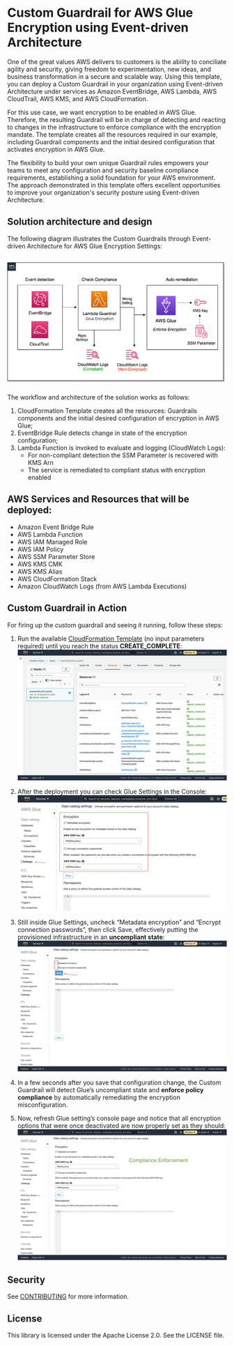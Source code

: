 # Custom Guardrail for AWS Glue Encryption using Event-driven Architecture

One of the great values AWS delivers to customers is the ability to conciliate agility and security, giving freedom to experimentation, new ideas, and business transformation in a secure and scalable way. Using this template, you can deploy a Custom Guardrail in your organization using Event-driven Architecture under services as Amazon EventBridge, AWS Lambda, AWS CloudTrail, AWS KMS, and AWS CloudFormation. 

For this use case, we want encryption to be enabled in AWS Glue. Therefore, the resulting Guardrail will be in charge of detecting and reacting to changes in the infrastructure to enforce compliance with the encryption mandate. The template creates all the resources required in our example, including Guardrail components and the initial desired configuration that activates encryption in AWS Glue. 

The flexibility to build your own unique Guardrail rules empowers your teams to meet any configuration and security baseline compliance requirements, establishing a solid foundation for your AWS environment. The approach demonstrated in this template offers excellent opportunities to improve your organization's security posture using Event-driven Architecture.

## Solution architecture and design
The following diagram illustrates the Custom Guardrails through Event-driven Architecture for AWS Glue Encryption Settings:

## ![](/Images/aws-architecture-custom-guardrail-event-driven.png)

The workflow and architecture of the solution works as follows:

1.	CloudFormation Template creates all the resources: Guardrails components and the initial desired configuration of encryption in AWS Glue;
2.	EventBridge Rule detects change in state of the encryption configuration;
3.	Lambda Function is invoked to evaluate and logging (CloudWatch Logs):
    - For non-compliant detection the SSM Parameter is recovered with KMS Arn 	
    - The service is remediated to compliant status with encryption enabled

## AWS Services and Resources that will be deployed:

- Amazon Event Bridge Rule
- AWS Lambda Function
- AWS IAM Managed Role
- AWS IAM Policy
- AWS SSM Parameter Store
- AWS KMS CMK
- AWS KMS Alias
- AWS CloudFormation Stack
- Amazon CloudWatch Logs (from AWS Lambda Executions)

## Custom Guardrail in Action

For firing up the custom guardrail and seeing it running, follow these steps:

1.	Run the available [CloudFormation Template](/CloudFormation/aws-custom-guardrail-event-driven.yaml) (no input parameters required) until you reach the status **CREATE_COMPLETE**: 
![](/Images/image-02.png)

2.  After the deployment you can check Glue Settings in the Console:
![](/Images/image-03.png)

3.	Still inside Glue Settings, uncheck “Metadata encryption” and “Encrypt connection passwords”, then click Save, effectively putting the provisioned infrastructure in an **uncompliant state**:
![](/Images/image-04.png)

4.	In a few seconds after you save that configuration change, the Custom Guardrail will detect Glue’s uncompliant state and **enforce policy compliance** by automatically remediating the encryption misconfiguration.

5.	Now, refresh Glue setting’s console page and notice that all encryption options that were once deactivated are now properly set as they should: 
![](/Images/image-05.png)

## Security

See [CONTRIBUTING](CONTRIBUTING.md#security-issue-notifications) for more information.

## License

This library is licensed under the Apache License 2.0. See the LICENSE file.
